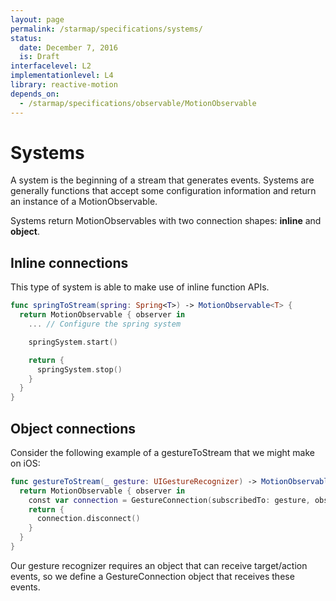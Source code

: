 ```yaml
---
layout: page
permalink: /starmap/specifications/systems/
status:
  date: December 7, 2016
  is: Draft
interfacelevel: L2
implementationlevel: L4
library: reactive-motion
depends_on:
  - /starmap/specifications/observable/MotionObservable
---
```


# Systems

A system is the beginning of a stream that generates events. Systems are generally functions that
accept some configuration information and return an instance of a MotionObservable.

Systems return MotionObservables with two connection shapes: **inline** and **object**.

## Inline connections

This type of system is able to make use of inline function APIs.

```swift
func springToStream(spring: Spring<T>) -> MotionObservable<T> {
  return MotionObservable { observer in
    ... // Configure the spring system

    springSystem.start()

    return {
      springSystem.stop()
    }
  }
}
```

## Object connections

Consider the following example of a gestureToStream that we might make on iOS:

```swift
func gestureToStream(_ gesture: UIGestureRecognizer) -> MotionObservable<UIGestureRecognizer> {
  return MotionObservable { observer in
    const var connection = GestureConnection(subscribedTo: gesture, observer: observer)
    return {
      connection.disconnect()
    }
  }
}
```

Our gesture recognizer requires an object that can receive target/action events, so we define a
GestureConnection object that receives these events.
